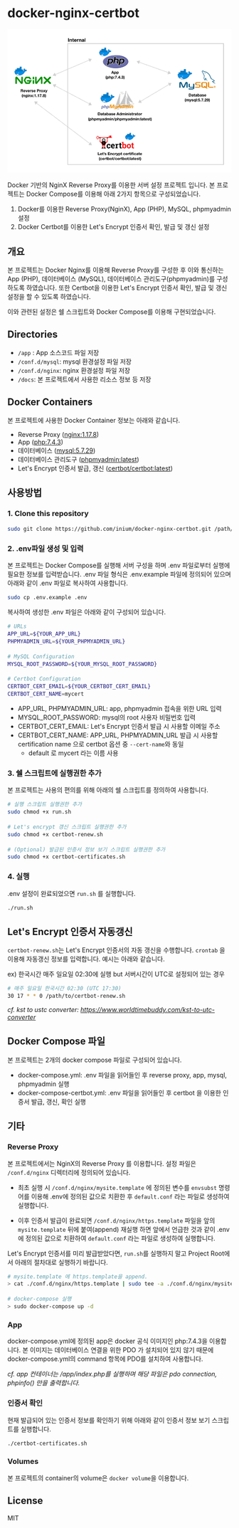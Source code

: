 # docker-nginx-certbot

![Brief](/docs/brief.png)

Docker 기반의 NginX Reverse Proxy를 이용한 서버 설정 프로젝트 입니다.
본 프로젝트는 Docker Compose를 이용해 아래 2가지 항목으로 구성되었습니다.

1. Docker를 이용한 Reverse Proxy(NginX), App (PHP), MySQL, phpmyadmin 설정
2. Docker Certbot를 이용한 Let's Encrypt 인증서 확인, 발급 및 갱신 설정

## 개요

본 프로젝트는 Docker Nginx를 이용해 Reverse Proxy를 구성한 후 이와 통신하는 App (PHP), 데이터베이스 (MySQL), 데이터베이스 관리도구(phpmyadmin)를 구성하도록 하였습니다. 또한 Certbot을 이용한 Let's Encrypt 인증서 확인, 발급 및 갱신 설정을 할 수 있도록 하였습니다.

이와 관련된 설정은 쉘 스크립트와 Docker Compose를 이용해 구현되었습니다.

## Directories

- `/app` : App 소스코드 파일 저장
- `/conf.d/mysql`: mysql 환경설정 파일 저장
- `/conf.d/nginx`: nginx  환경설정 파일 저장
- `/docs`: 본 프로젝트에서 사용한 리소스 정보 등 저장

## Docker Containers

본 프로젝트에 사용한 Docker Container 정보는 아래와 같습니다.

- Reverse Proxy ([nginx:1.17.8](https://hub.docker.com/_/nginx))
- App ([php:7.4.3](https://hub.docker.com/_/php))
- 데이터베이스 ([mysql:5.7.29](https://hub.docker.com/_/mysql))
- 데이터베이스 관리도구 ([phpmyadmin:latest](https://hub.docker.com/r/phpmyadmin/phpmyadmin))
- Let's Encrypt 인증서 발급, 갱신 ([certbot/certbot:latest](https://hub.docker.com/r/certbot/certbot))

## 사용방법

### 1. Clone this repository

```bash
sudo git clone https://github.com/inium/docker-nginx-certbot.git /path/to
```

### 2. .env파일 생성 및 입력

본 프로젝트는 Docker Compose를 실행해 서버 구성을 하며 .env 파일로부터 실행에 필요한 정보를 입력받습니다. .env 파일 형식은 .env.example 파일에 정의되어 있으며 아래와 같이 .env 파일로 복사하여 사용합니다.

```bash
sudo cp .env.example .env
```

복사하여 생성한 .env 파일은 아래와 같이 구성되어 있습니다.

```bash
# URLs
APP_URL=${YOUR_APP_URL}
PHPMYADMIN_URL=${YOUR_PHPMYADMIN_URL}

# MySQL Configuration
MYSQL_ROOT_PASSWORD=${YOUR_MYSQL_ROOT_PASSWORD}

# Certbot Configuration
CERTBOT_CERT_EMAIL=${YOUR_CERTBOT_CERT_EMAIL}
CERTBOT_CERT_NAME=mycert
```

- APP_URL, PHPMYADMIN_URL: app, phpmyadmin 접속을 위한 URL 입력
- MYSQL_ROOT_PASSWORD: mysql의 root 사용자 비밀번호 입력
- CERTBOT_CERT_EMAIL: Let's Encrypt 인증서 발급 시 사용할 이메일 주소
- CERTBOT_CERT_NAME: APP_URL, PHPMYADMIN_URL 발급 시 사용할 certification name 으로 certbot 옵션 중 `--cert-name`와 동일
  - default 로 mycert 라는 이름 사용

### 3. 쉘 스크립트에 실행권한 추가

본 프로젝트는 사용의 편의를 위해 아래의 쉘 스크립트를 정의하여 사용합니다.

```bash
# 실행 스크립트 실행권한 추가
sudo chmod +x run.sh

# Let's encrypt 갱신 스크립트 실행권한 추가
sudo chmod +x certbot-renew.sh

# (Optional) 발급된 인증서 정보 보기 스크립트 실행권한 추가
sudo chmod +x certbot-certificates.sh
```

### 4. 실행

.env 설정이 완료되었으면 `run.sh` 를 실행합니다.

```bash
./run.sh
```

## Let's Encrypt 인증서 자동갱신

`certbot-renew.sh`는 Let's Encrypt 인증서의 자동 갱신을 수행합니다. `crontab` 을 이용해 자동갱신 정보를 입력합니다. 예시는 아래와 같습니다.

ex) 한국시간 매주 일요일 02:30에 실행 but 서버시간이 UTC로 설정되어 있는 경우

```bash
# 매주 일요일 한국시간 02:30 (UTC 17:30)
30 17 * * 0 /path/to/certbot-renew.sh
```

_cf. kst to ustc converter: <https://www.worldtimebuddy.com/kst-to-utc-converter>_

## Docker Compose 파일

본 프로젝트는 2개의 docker compose 파일로 구성되어 있습니다.

- docker-compose.yml: .env 파일을 읽어들인 후 reverse proxy, app, mysql, phpmyadmin 실행
- docker-compose-certbot.yml: .env 파일을 읽어들인 후 certbot 을 이용한 인증서 발급, 갱신, 확인 실행

## 기타

### Reverse Proxy

본 프로젝트에서는 NginX의 Reverse Proxy 를 이용합니다. 설정 파일은 `/conf.d/nginx` 디렉터리에 정의되어 있습니다.

- 최초 실행 시 `/conf.d/nginx/mysite.template` 에 정의된 변수를 `envsubst` 명령어를 이용해 .env에 정의된 값으로 치환한 후 `default.conf` 라는 파일로 생성하여 실행합니다.

- 이후 인증서 발급이 완료되면 `/conf.d/nginx/https.template` 파일을 앞의 `mysite.template` 뒤에 붙여(append) 재실행 하면 앞에서 언급한 것과 같이 .env에 정의된 값으로 치환하여 `default.conf` 라는 파일로 생성하여 실행합니다.

Let's Encrypt 인증서를 미리 발급받았다면, `run.sh`를 실행하지 말고 Project Root에서 아래의 절차대로 실행하기 바랍니다.

```bash
# mysite.template 에 https.template을 append.
> cat ./conf.d/nginx/https.template | sudo tee -a ./conf.d/nginx/mysite.template

# docker-compose 실행
> sudo docker-compose up -d
```

### App

docker-compose.yml에 정의된 app은 docker 공식 이미지인 php:7.4.3을 이용합니다. 본 이미지는 데이터베이스 연결을 위한 PDO 가 설치되어 있지 않기 때문에 docker-compose.yml의 command 항목에 PDO를 설치하여 사용합니다.

_cf. app 컨테이너는 /app/index.php를 실행하며 해당 파일은 pdo connection, phpinfo() 만을 출력합니다._

### 인증서 확인

현재 발급되어 있는 인증서 정보를 확인하기 위해 아래와 같이 인증서 정보 보기 스크립트를 실행합니다.

```bash
./certbot-certificates.sh
```

### Volumes

본 프로젝트의 container의 volume은 `docker volume`을 이용합니다.

## License

MIT
